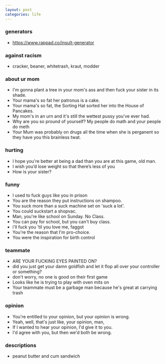```yaml
---
layout: post
categories: life
---
```

### generators
- https://www.rappad.co/insult-generator

### against racism
- cracker, beaner, whitetrash, kraut, modder

### about ur mom
- I'm gonna plant a tree in your mom's ass and then fuck your sister in its shade.
- Your mama's so fat her patronus is a cake.
- Your mama's so fat, the Sorting Hat sorted her into the House of Pancakes.
- My mom's in an urn and it's still the wettest pussy you've ever had.
- Why are you so pround of yourself? My people do math and your people do meth
- Your Mum was probably on drugs all the time when she is perganent so they have you this brainless twat.

### hurting
- I hope you're better at being a dad than you are at this game, old man.
- I wish you’d lose weight so that there’s less of you
- How is your sister?

### funny
- I used to fuck guys like you in prison
- You are the reason they put instructions on shampoo.
- You suck more than a suck machine set on 'suck a lot'.
- You could suckstart a shopvac.
- Man, you're like school on Sunday. No Class.
- You can pay for school, but you can't buy class.
- i'll fuck you 'til you love me, faggot
- You're the reason that I'm pro-choice.
- You were the inspiration for birth control

### teammate
- ARE YOUR FUCKING EYES PAINTED ON?
- did you just get your damn goldfish and let it flop all over your controller or something?
- don't worry, no one is good on their first game
- Looks like he is trying to play with oven mits on
- Your teammate must be a garbage man because he's great at carrying trash

### opinion
- You're entitled to your opinion, but your opinion is wrong.
- Yeah, well, that's just like, your opinion, man,
- If I wanted to hear your opinion, I'd give it to you.
- I'd agree with you, but then we'd both be wrong.

### descriptions
- peanut butter and cum sandwich
